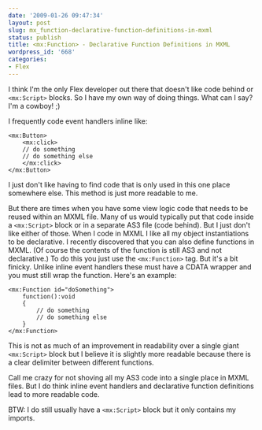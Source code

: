 ```yaml
---
date: '2009-01-26 09:47:34'
layout: post
slug: mx_function-declarative-function-definitions-in-mxml
status: publish
title: <mx:Function> - Declarative Function Definitions in MXML
wordpress_id: '668'
categories:
- Flex
---
```


I think I'm the only Flex developer out there that doesn't like code behind or `<mx:Script>` blocks.  So I have my own way of doing things.  What can I say?  I'm a cowboy!  ;)

I frequently code event handlers inline like:

```mxml    
<mx:Button>
    <mx:click>    
    // do something
    // do something else
    </mx:click>
</mx:Button>
```

I just don't like having to find code that is only used in this one place somewhere else.  This method is just more readable to me.

But there are times when you have some view logic code that needs to be reused within an MXML file.  Many of us would typically put that code inside a `<mx:Script>` block or in a separate AS3 file (code behind).  But I just don't like either of those.  When I code in MXML I like all my object instantiations to be declarative.  I recently discovered that you can also define functions in MXML.  (Of course the contents of the function is still AS3 and not declarative.)  To do this you just use the `<mx:Function>` tag.  But it's a bit finicky.  Unlike inline event handlers these must have a CDATA wrapper and you must still wrap the function.  Here's an example:

```mxml
<mx:Function id="doSomething">
    function():void
    {
        // do something
        // do something else
    }
</mx:Function>
```

This is not as much of an improvement in readability over a single giant `<mx:Script>` block but I believe it is slightly more readable because there is a clear delimiter between different functions.

Call me crazy for not shoving all my AS3 code into a single place in MXML files.  But I do think inline event handlers and declarative function definitions lead to more readable code.

BTW: I do still usually have a `<mx:Script>` block but it only contains my imports.
